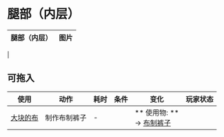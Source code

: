 # 腿部（内层）  
>   
  
  腿部（内层）  |   图片   
 ----  |  ----:   
   |     
  
## 可拖入  
使用  |  动作  |  耗时  |  条件  |  变化  |  玩家状态  
----  |  ----  |  ----  |  ----  |  ----  |  ----  
[大块的布](ClothLarge.md)  |  制作布制裤子  |  -  |    |  ** 使用物: **<br>→ [布制裤子](PantsCloth.md)  |    
